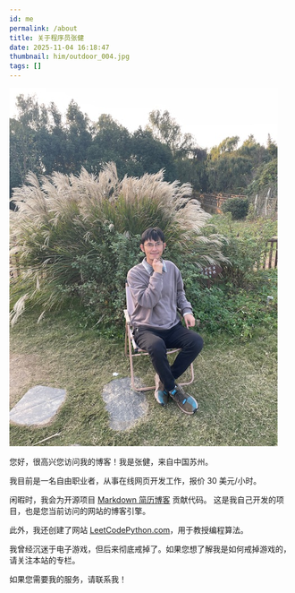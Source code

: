 ```yaml
---
id: me
permalink: /about
title: 关于程序员张健
date: 2025-11-04 16:18:47
thumbnail: him/outdoor_004.jpg
tags: []
---
```


![](../images/him/outdoor_004.jpg)

您好，很高兴您访问我的博客！我是张健，来自中国苏州。

我目前是一名自由职业者，从事在线网页开发工作，报价 30 美元/小时。

闲暇时，我会为开源项目 [Markdown 简历博客](https://github.com/developer-portfolios/developer-portfolio-engine) 贡献代码。
这是我自己开发的项目，也是您当前访问的网站的博客引擎。

此外，我还创建了网站 [LeetCodePython.com](https://leetcodepython.com)，用于教授编程算法。

我曾经沉迷于电子游戏，但后来彻底戒掉了。如果您想了解我是如何戒掉游戏的，请关注本站的专栏。

如果您需要我的服务，请联系我！
